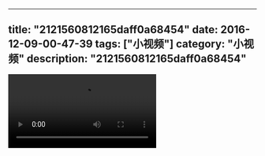 
---
title: "2121560812165daff0a68454"
date: 2016-12-09-00-47-39
tags: ["小视频"]
category: "小视频"
description: "2121560812165daff0a68454"
---
<video src="http://ohtsqip0g.bkt.clouddn.com/2121560812165daff0a68454.mp4" controls="controls"></video>
